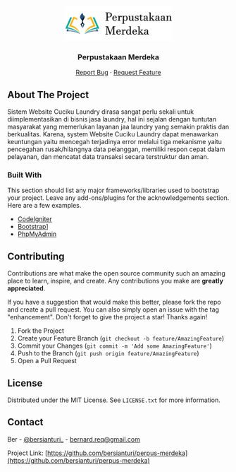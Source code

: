 <div align="center">
    <img src="assets/images/logo.png" alt="Logo" height="80" background-color="#fff">

  <h3 align="center">Perpustakaan Merdeka</h3>

  <p align="center">
    <a href="https://github.com/bersianturi/perpus-merdeka/issues">Report Bug</a>
    ·
    <a href="https://github.com/bersianturi/perpus-merdeka/issues">Request Feature</a>
  </p>
</div>


<!-- ABOUT THE PROJECT -->
## About The Project

Sistem Website Cuciku Laundry dirasa sangat perlu sekali untuk diimplementasikan di bisnis jasa laundry, hal ini sejalan dengan tuntutan masyarakat yang memerlukan layanan jaa laundry yang semakin praktis dan berkualitas. Karena, system Website Cuciku Laundry dapat menawarkan keuntungan yaitu mencegah terjadinya error melalui tiga mekanisme yaitu pencegahan rusak/hilangnya data pelanggan, memiliki respon cepat dalam pelayanan, dan mencatat data transaksi secara terstruktur dan aman.



### Built With

This section should list any major frameworks/libraries used to bootstrap your project. Leave any add-ons/plugins for the acknowledgements section. Here are a few examples.

* [CodeIgniter](https://www.codeigniter.com/)
* [Bootstrap](https://getbootstrap.com/)]
* [PhpMyAdmin](https://www.phpmyadmin.net/)

<!-- CONTRIBUTING -->
## Contributing

Contributions are what make the open source community such an amazing place to learn, inspire, and create. Any contributions you make are **greatly appreciated**.

If you have a suggestion that would make this better, please fork the repo and create a pull request. You can also simply open an issue with the tag "enhancement".
Don't forget to give the project a star! Thanks again!

1. Fork the Project
2. Create your Feature Branch (`git checkout -b feature/AmazingFeature`)
3. Commit your Changes (`git commit -m 'Add some AmazingFeature'`)
4. Push to the Branch (`git push origin feature/AmazingFeature`)
5. Open a Pull Request



<!-- LICENSE -->
## License

Distributed under the MIT License. See `LICENSE.txt` for more information.


<!-- CONTACT -->
## Contact

Ber - [@bersianturi_](https://instragr.am/bersianturi_) - bernard.req@gmail.com

Project Link: [https://github.com/bersianturi/perpus-merdeka](https://github.com/bersianturi/perpus-merdeka)
